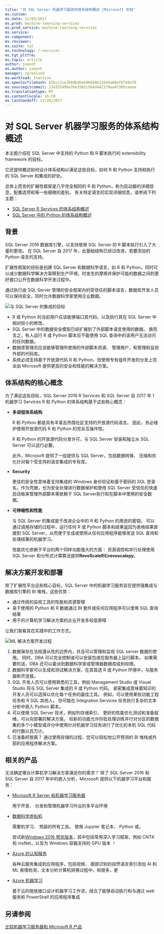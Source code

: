 ```yaml
---
title: "对 SQL Server 机器学习服务的体系结构概述 |Microsoft 文档"
ms.custom: 
ms.date: 11/03/2017
ms.prod: machine-learning-services
ms.prod_service: machine-learning-services
ms.service: 
ms.component: 
ms.reviewer: 
ms.suite: sql
ms.technology: r-services
ms.tgt_pltfrm: 
ms.topic: article
author: jeannt
ms.author: jeannt
manager: cgronlund
ms.workload: Inactive
ms.openlocfilehash: 62bcc1ce7b8dbdbee96b50631644a00afbfd4e78
ms.sourcegitcommit: 23433249be7ee3502c5b4d442179ea47305ceeea
ms.translationtype: MT
ms.contentlocale: zh-CN
ms.lasthandoff: 12/20/2017
---
```

# <a name="architecture-overview-for-sql-server-machine-learning-services"></a>对 SQL Server 机器学习服务的体系结构概述 

本主题介绍在 SQL Server 中支持的 Python 和 R 脚本执行的 extensibility framework 的目标。

它还提供概述如何设计体系结构以满足这些目标，如何 R 和 Python 支持和执行的 SQL Server 和集成的好处。

总体上而言的扩展性框架是几乎完全相同的 R 和 Python，称为启动器的详细信息，配置选项和等一些细微的差别。 有关特定语言的实现详细信息，请参阅下列主题：

- [SQL Server R Services 的体系结构概述](r/architecture-overview-sql-server-r.md)
- [SQL Server 中的 Python 的体系结构概述](python/architecture-overview-sql-server-python.md)


## <a name="background"></a>背景

SQL Server 2016 数据库引擎，以支持使用 SQL Server 的 R 脚本执行引入了大量的更改。 在 SQL Server 自 2017 年，此基础结构已经过改进，若要添加的 Python 语言的支持。

扩展性框架的目标是创建 SQL Server 和数据科学语言，如 R 和 Python，同时可以减少数据科学解决方案移到生产环境，时发生的摩擦并保护可能的数据之间的更好接口公开在数据科学开发过程中。

通过执行由 SQL Server 管理的安全框架内的受信任的脚本语言，数据库开发人员可以保持安全，同时允许数据科学家使用企业数据。

  ![与 SQL Server 的集成的目标](media/ml-service-value-add.png "机器学习服务值添加")

- R 或 Python 的当前用户应该能够端口其代码，以及执行其在 SQL Server 中相对较小的修改。
- SQL Server 中的数据安全模型已经扩展到了外部脚本语言使用的数据。 换而言之，有人运行 R 或 Python 脚本应不能使用 SQL 查询中的该用户无法访问的任何数据。
- 数据库管理员应该能够管理所使用的外部脚本资源、 管理用户，和管理和监视外部的代码库。
- 系统必须支持基于开放源代码 R 和 Python，但使用专有组件开发的分发上完全由 Microsoft 提供更高的安全和性能的解决方案。

## <a name="architecture-core-concepts"></a>体系结构的核心概念

为了满足这些目标，SQL Server 2016 R Services 和 SQL Server 自 2017 年 1 机器学习 Services R 和 Python 的体系结构基于这些核心概念：

+ **多进程体系结构**

  R 和 Python 都是具有丰富且热情社区支持的开放源代码语言。 因此，务必维护使用开放源代码 R 和 Python 的完全互操作性。

  R 和 Python 的开放源代码分发许可，与 SQL Server 安装和独立从 SQL Server 可以运行必要。

   此外，Microsoft 提供了一组提供与 SQL Server，包括数据转换、 压缩和优化针对每个受支持的语言集成的专有库。

+ **Security**

   更佳的安全性意味着支持集成的 Windows 身份验证和基于密码的 SQL 登录名，作为凭据，也为安全处理进行数据保护和使用 SQL Server 受信任的快速启动板来管理外部脚本需依赖于 SQL Server执行和在脚本中使用的安全数据。

+ **可伸缩性和性能**

  与 SQL Server 的集成是于改进企业中的 R 和 Python 的用途的密钥。 可以通过调用存储的过程中，运行任何 R 或 Python 脚本和结果返回为表格结果直接到 SQL Server，从而便于生成或使用从任何应用程序能够发送 SQL 查询和处理结果的机器学习。

  性能优化依赖于平台的两个同样功能强大的方面： 资源调控和并行处理使用 SQL Server 和分布式计算算法提供**RevoScaleR**和**revoscalepy**。

## <a name="solution-development-and-deployment"></a>解决方案开发和部署

除了扩展性平台这些核心目标，SQL Server 中的机器学习服务旨在提供强集成与数据库引擎的 BI 堆栈，这些优势：

+ 通过传统的监视工具的性能和资源管理
+ 易于使用的 Python 和 R 数据通过 BI 套件或任何应用程序可以使用 SQL 查询结果
+ 用于的计算机学习解决方案的企业开发多较低屏障

让我们查看其在实践中的工作方式。

  ![ML 解决方案开发过程](media/ml-solution-development-process.png "开发和部署使用机器学习服务")

1. 数据保存在法规遵从性的边界内，并且可以管理和监视 SQL server 数据的使用。 同时，DBA 可以完全控制谁可以安装包或在服务器上运行脚本。 如果需要的话，DBA 还可以委派到数据科学家或管理器数据库级别权限。
2. 数据科学家可以生成和测试解决方案，在其首选 R 或 Python 环境中，与服务器断开连接。
3. SQL 开发人员可以使用熟悉的工具，例如 Management Studio 或 Visual Studio 将与 SQL Server 集成的 R 或 Python 代码。 紧密集成意味着知识的开发人员可以选择以优化每个任务的最佳工具。 例如，可以使用某些功能工程任务和 R SQL 其他人。 你可能在 Integration Services 任务执行复杂的文本分析中嵌入 Python 脚本。
4. 可以使用 SQL Server 技术，例如列存储索引、 更好的性能优化测试和准备就绪，可以向部署的解决方案。 较新的功能允许你批处理训练并行对分区的数据集的多个小模型或评分中使用针对机器学习任务进行了优化的本机 SQL 代码的行数以百万计。
5. 已准备好脱离？ 通过使用存储的过程，您可以轻松地公开预测的 BI 堆栈或外部的应用程序解决方案。

## <a name="related-products"></a>相关的产品

无法确定哪台计算机学习解决方案满足你的需求？ 除了 SQL Server 2016 和 SQL Server 自 2017 年中的嵌入分析，Microsoft 提供以下机器学习平台和服务：

+ [Microsoft R Server 和机器学习服务器](https://docs.microsoft.com/machine-learning-server/what-is-machine-learning-server)

  用于开发、 分发和管理机器学习作业的多平台环境
+ [数据科学虚拟机](https://docs.microsoft.com/azure/machine-learning/machine-learning-data-science-virtual-machine-overview)

  需要机学习、 预装的所有工具。 使用 Jupyter 笔记本、 Python 或。
  
  尝试新[Windows 2016 预览版本](http://aka.ms/dsvm/win2016)，其中包括常用深入学习框架，例如 CNTK 和 mxNet，以及为 Windows 容器支持的 GPU 版本 ！

+ [Azure 的认知服务](https://azure.microsoft.com/services/cognitive-services/)

  各种云服务集成到应用程序，包括视频、 面部识别的自然语言索引添加 AI 和 ML 表情检测，文本分析计算机转换过程中，和很多，更
+ [Azure 机器学习](https://azure.microsoft.com/services/machine-learning/)

  基于云的拖放接口设计机器学习工作流，结合了能够自动执行和与通过 web 服务和 PowerShell 的应用程序集成

## <a name="see-also"></a>另请参阅

[比较机器学习服务器和 Microsoft R 产品](https://docs.microsoft.com/machine-learning-server/what-is-r-server-interoperability)
